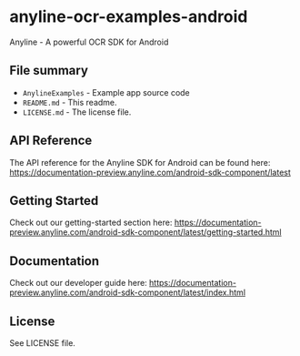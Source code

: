 # anyline-ocr-examples-android
Anyline - A powerful OCR SDK for Android

## File summary

* `AnylineExamples` - Example app source code
* `README.md` - This readme.
* `LICENSE.md` - The license file.

## API Reference

The API reference for the Anyline SDK for Android can be found here: https://documentation-preview.anyline.com/android-sdk-component/latest

## Getting Started

Check out our getting-started section here: https://documentation-preview.anyline.com/android-sdk-component/latest/getting-started.html

## Documentation

Check out our developer guide here: https://documentation-preview.anyline.com/android-sdk-component/latest/index.html

## License

See LICENSE file.